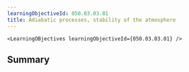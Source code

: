 ```yaml
---
learningObjectiveId: 050.03.03.01
title: Adiabatic processes, stability of the atmosphere
---
```


```tsx eval
<LearningOBjectives learningObjectiveId={050.03.03.01} />
```

## Summary
